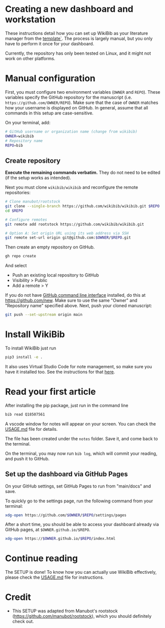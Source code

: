 # Creating a new dashboard and workstation

These instructions detail how you can set up WikiBib as your literature manager from the [template`](https://github.com/wikibib/wikibib).
The process is largely manual, but you only have to perform it once for your dashboard. 

Currently, the repository has only been tested on Linux, and it might not work on other platforms. 

# Manual configuration

First, you must configure two environment variables (`OWNER` and `REPO`).
These variables specify the GitHub repository for the manuscript (i.e. `https://github.com/OWNER/REPO`).
Make sure that the case of `OWNER` matches how your username is displayed on GitHub.
In general, assume that all commands in this setup are case-sensitive.

On your terminal, add: 
```sh
# GitHub username or organization name (change from wikibib)
OWNER=wikibib
# Repository name
REPO=bib
```

## Create repository

**Execute the remaining commands verbatim.**
They do not need to be edited (if the setup works as intended).

Next you must clone `wikibib/wikibib` and reconfigure the remote repositories:

```sh
# Clone manubot/rootstock
git clone --single-branch https://github.com/wikibib/wikibib.git $REPO
cd $REPO

# Configure remotes
git remote add rootstock https://github.com/wikibib/wikibib.git

# Option A: Set origin URL using its web address via SSH
git remote set-url origin git@github.com:$OWNER/$REPO.git
```

Then create an empty repository on GitHub. 

```sh
gh repo create
```
And select
 * Push an existing local repository to GitHub
 * Visibility  > Public
 * Add a remote > Y

If you do not have [GitHub command line interface](https://github.com/cli/cli) installed, do this at <https://github.com/new>. 
Make sure to use the same "Owner" and "Repository name" specified above. Next, push your cloned manuscript:

```sh
git push --set-upstream origin main
```

# Install WikiBib

To install WikiBib just run
```bash
pip3 install -e . 
```

It also uses Virtual Studio Code for note management, so make sure you have it installed too. 
See the instructions for that [here](https://code.visualstudio.com/docs/setup/linux).


# Read your first article

After installing the pip package, just run in the command line

```bash
bib read Q18507561
```

A vscode window for notes will appear on your screen.
You can check the [USAGE.md](./USAGE.md) file for details.

The file has been created under the `notes` folder. 
Save it, and come back to the terminal. 

On the terminal, you may now run `bib log`, which will commit your reading, and push it to GitHub.

## Set up the dashboard via GitHub Pages

On your GitHub settings, set GitHub Pages to run from "main/docs" and save.

To quickly go to the settings page, run the following command from your terminal:

```bash
xdg-open https://github.com/$OWNER/$REPO/settings/pages
```

After a short time, you should be able to access your dashboard already via GitHub pages, at `$OWNER.github.io/$REPO`. 

 ```bash
 xdg-open https://$OWNER.github.io/$REPO/index.html
 ```

# Continue reading

The SETUP is done! To know how you can actually use WikiBib effectively, please check the [USAGE.md](./USAGE.md) file for instructions.

# Credit

* This SETUP was adapted from Manubot's rootstock (<https://github.com/manubot/rootstock>), which you should definitely check out. 
